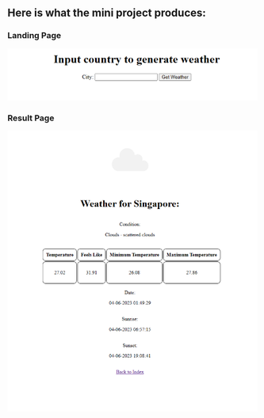 ## Here is what the mini project produces:


### Landing Page

![Landing Page](src\main\resources\static\images\weatherAPIlandingpage.png)






### Result Page

![Result Page](src\main\resources\static\images\weatherAPIresult.png)